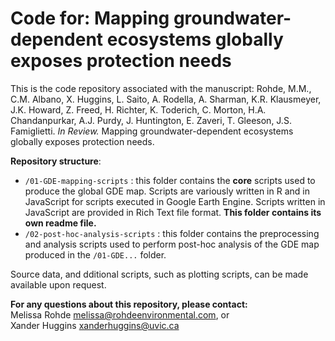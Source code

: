 # Code for: Mapping groundwater-dependent ecosystems globally exposes protection needs

This is the code repository associated with the manuscript: Rohde, M.M., C.M. Albano, X. Huggins, L. Saito, A. Rodella, A. Sharman, K.R. Klausmeyer, J.K. Howard, Z. Freed, H. Richter, K. Toderich, C. Morton, H.A. Chandanpurkar, A.J. Purdy, J. Huntington, E. Zaveri, T. Gleeson, J.S. Famiglietti. *In Review.* Mapping groundwater-dependent ecosystems globally exposes protection needs.

**Repository structure**:
- `/01-GDE-mapping-scripts` : this folder contains the **core** scripts used to produce the global GDE map. Scripts are variously written in R and in JavaScript for scripts executed in Google Earth Engine. Scripts written in JavaScript are provided in Rich Text file format. **This folder contains its own readme file.**
- `/02-post-hoc-analysis-scripts` : this folder contains the preprocessing and analysis scripts used to perform post-hoc analysis of the GDE map produced in the `/01-GDE...` folder. 

Source data, and dditional scripts, such as plotting scripts, can be made available upon request. <br>

**For any questions about this repository, please contact:** <br>
Melissa Rohde melissa@rohdeenvironmental.com, or <br>
Xander Huggins xanderhuggins@uvic.ca
